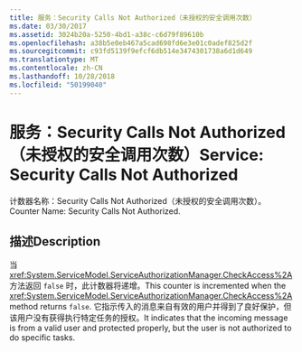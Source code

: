 ```yaml
---
title: 服务：Security Calls Not Authorized（未授权的安全调用次数）
ms.date: 03/30/2017
ms.assetid: 3024b20a-5250-4bd1-a38c-c6d79f89610b
ms.openlocfilehash: a38b5e0eb467a5cad698fd6e3e01c0adef825d2f
ms.sourcegitcommit: c93fd5139f9efcf6db514e3474301738a6d1d649
ms.translationtype: MT
ms.contentlocale: zh-CN
ms.lasthandoff: 10/28/2018
ms.locfileid: "50199040"
---
```

# <a name="service-security-calls-not-authorized"></a><span data-ttu-id="cf4a5-102">服务：Security Calls Not Authorized（未授权的安全调用次数）</span><span class="sxs-lookup"><span data-stu-id="cf4a5-102">Service: Security Calls Not Authorized</span></span>
<span data-ttu-id="cf4a5-103">计数器名称：Security Calls Not Authorized（未授权的安全调用次数）。</span><span class="sxs-lookup"><span data-stu-id="cf4a5-103">Counter Name: Security Calls Not Authorized.</span></span>  
  
## <a name="description"></a><span data-ttu-id="cf4a5-104">描述</span><span class="sxs-lookup"><span data-stu-id="cf4a5-104">Description</span></span>  
 <span data-ttu-id="cf4a5-105">当 <xref:System.ServiceModel.ServiceAuthorizationManager.CheckAccess%2A> 方法返回 `false` 时，此计数器将递增。</span><span class="sxs-lookup"><span data-stu-id="cf4a5-105">This counter is incremented when the <xref:System.ServiceModel.ServiceAuthorizationManager.CheckAccess%2A> method returns `false`.</span></span> <span data-ttu-id="cf4a5-106">它指示传入的消息来自有效的用户并得到了良好保护，但该用户没有获得执行特定任务的授权。</span><span class="sxs-lookup"><span data-stu-id="cf4a5-106">It indicates that the incoming message is from a valid user and protected properly, but the user is not authorized to do specific tasks.</span></span>
